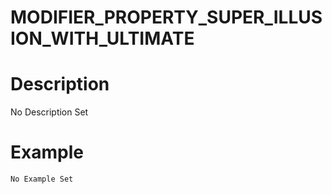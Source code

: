 # MODIFIER_PROPERTY_SUPER_ILLUSION_WITH_ULTIMATE
# Description
No Description Set
# Example
```No Example Set```
